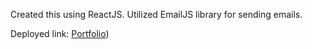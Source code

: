 Created this using ReactJS.
Utilized EmailJS library for sending emails.

Deployed link: [Portfolio](https://soham-kumbhar.vercel.app/))
